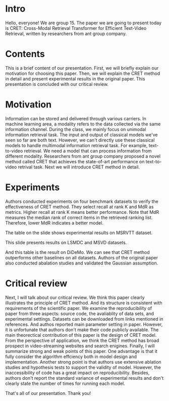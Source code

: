 # Intro
Hello, everyone! We are group 15. The paper we are going to present today is CRET: Cross-Modal Retrieval Transformer for Efficient Text-Video Retrieval, written by researchers from ant group company.

# Contents
This is a brief content of our presentation. First, we will briefly explain our motivation for choosing this paper. Then, we will explain the CRET method in detail and present experimental results in the original paper. This presentation is concluded with our critical review.

# Motivation
Information can be stored and delivered through various carriers. In machine learning area, a modality refers to the data collected via the same information channel. During the class, we mainly focus on unimodal information retrieval task. The input and output of classical models we've seen so far are both text. However, we can't directly use these classical models to handle multimodal information retrieval task. For example, text-to-video retrieval. We need a model that can process information from different modality. Researchers from ant group company proposed a novel method called CRET that achieves the state-of-art performance on text-to-video retrival task. Next we will introduce CRET method in detail.

# Experiments
Authors conducted experiments on four benchmark datasets to verify the effectiveness of CRET method. They select recall at rank K and MdR as metrics. Higher recall at rank K means better performance. Note that MdR measures the median rank of correct items in the retrieved ranking list. Therefore, lower MdR indicates a better model.

The table on the slide shows experimental results on MSRVTT dataset.

This slide presents results on LSMDC and MSVD datasets.

And this table is the result on DiDeMo. We can see that CRET method outperforms other baselines on all datasets. Authors of the original paper also conducted abalation studies and validated the Gaussian assumption.

# Critical review
Next, I will talk about our critical review. We think this paper clearly illustrates the principle of CRET method. And its structure is consistent with requirements of the scientific paper. We examine the reproducibility of paper from three aspects: source code, the avaliablity of data sets, and experimental settings. Datasets can be downloaded from links mentioned in references. And authos reported main parameter setting in paper. However, it is unfortunate that authors don't make their code publicly available. The main theorectical contribution of this paper is the design of CRET model. From the perspective of application, we think the CRET method has broad prospect in video-streaming websites and search enigines. Finally, I will summarize strong and weak points of this paper. One advantage is that it fully consider the algorithm effciency both in model design and implementation. Another strong point is that authors use extensive ablation studies and hypothesis tests to support the validity of model. However, the inaccessibility of code has a great impact on reproducibility. Besides, authors don't report the standard variance of experimental results and don't clearly state the number of times for running each model.

That's all of our presentation. Thank you!
